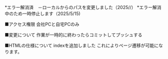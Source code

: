 *エラー解消済　－ローカルからのパスを変更しました（2025//）
*エラー解消中のため一時停止します（2025/5/15)

■アクセス権限
会社PCと自宅PCのみ

■変更について
作業が一時的に終わったらコミットしてプッシュする

■HTMLの仕様について
indexを追加しました
これによりページ遷移が可能になります。
